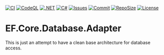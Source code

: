 [![CI](https://github.com/BoBoBaSs84/EF.Core.Database.Adapter/actions/workflows/ci.yml/badge.svg?branch=main)](https://github.com/BoBoBaSs84/EF.Core.Database.Adapter/actions/workflows/ci.yml)
[![CodeQL](https://github.com/BoBoBaSs84/EF.Core.Database.Adapter/actions/workflows/codeql.yml/badge.svg?branch=main)](https://github.com/BoBoBaSs84/EF.Core.Database.Adapter/actions/workflows/codeql.yml)
[![.NET](https://img.shields.io/badge/net8.0-5C2D91?logo=.NET&labelColor=gray)](https://github.com/BoBoBaSs84/EF.Core.Database.Adapter)
[![C#](https://img.shields.io/badge/12.0-239120?logo=csharp&logoColor=white&labelColor=gray)](https://github.com/BoBoBaSs84/EF.Core.Database.Adapter)
[![Issues](https://img.shields.io/github/issues/BoBoBaSs84/EF.Core.Database.Adapter)](https://github.com/BoBoBaSs84/EF.Core.Database.Adapter/issues)
[![Commit](https://img.shields.io/github/last-commit/BoBoBaSs84/EF.Core.Database.Adapter)](https://github.com/BoBoBaSs84/EF.Core.Database.Adapter/commits/main/)
[![RepoSize](https://img.shields.io/github/repo-size/BoBoBaSs84/EF.Core.Database.Adapter)](https://github.com/BoBoBaSs84/EF.Core.Database.Adapter)
[![License](https://img.shields.io/github/license/BoBoBaSs84/EF.Core.Database.Adapter)](https://github.com/BoBoBaSs84/EF.Core.Database.Adapter/blob/main/LICENSE)

# EF.Core.Database.Adapter

This is just an attempt to have a clean base architecture for database access.
